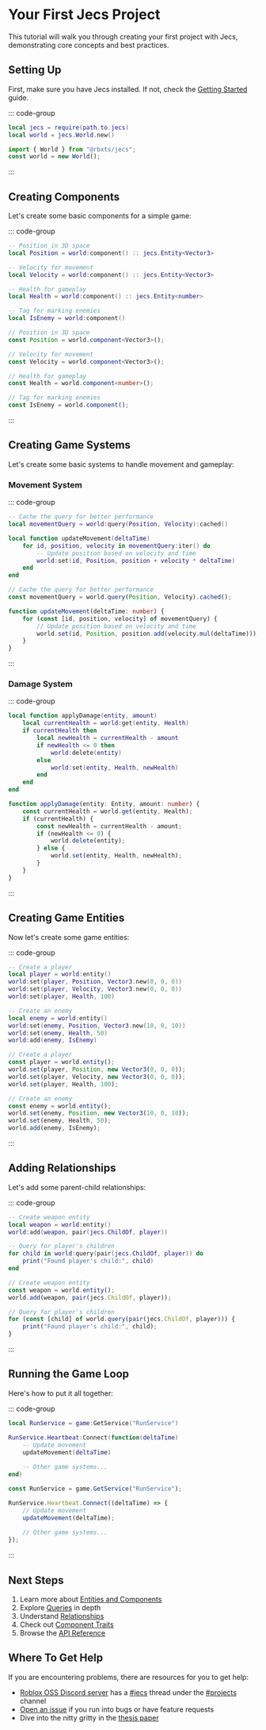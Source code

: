 # Your First Jecs Project

This tutorial will walk you through creating your first project with Jecs, demonstrating core concepts and best practices.

## Setting Up

First, make sure you have Jecs installed. If not, check the [Getting Started](get-started.md) guide.

::: code-group
```lua [luau]
local jecs = require(path.to.jecs)
local world = jecs.World.new()
```
```typescript [typescript]
import { World } from "@rbxts/jecs";
const world = new World();
```
:::

## Creating Components

Let's create some basic components for a simple game:

::: code-group
```lua [luau]
-- Position in 3D space
local Position = world:component() :: jecs.Entity<Vector3>

-- Velocity for movement
local Velocity = world:component() :: jecs.Entity<Vector3>

-- Health for gameplay
local Health = world:component() :: jecs.Entity<number>

-- Tag for marking enemies
local IsEnemy = world:component()
```
```typescript [typescript]
// Position in 3D space
const Position = world.component<Vector3>();

// Velocity for movement
const Velocity = world.component<Vector3>();

// Health for gameplay
const Health = world.component<number>();

// Tag for marking enemies
const IsEnemy = world.component();
```
:::

## Creating Game Systems

Let's create some basic systems to handle movement and gameplay:

### Movement System
::: code-group
```lua [luau]
-- Cache the query for better performance
local movementQuery = world:query(Position, Velocity):cached()

local function updateMovement(deltaTime)
    for id, position, velocity in movementQuery:iter() do
        -- Update position based on velocity and time
        world:set(id, Position, position + velocity * deltaTime)
    end
end
```
```typescript [typescript]
// Cache the query for better performance
const movementQuery = world.query(Position, Velocity).cached();

function updateMovement(deltaTime: number) {
    for (const [id, position, velocity] of movementQuery) {
        // Update position based on velocity and time
        world.set(id, Position, position.add(velocity.mul(deltaTime)));
    }
}
```
:::

### Damage System
::: code-group
```lua [luau]
local function applyDamage(entity, amount)
    local currentHealth = world:get(entity, Health)
    if currentHealth then
        local newHealth = currentHealth - amount
        if newHealth <= 0 then
            world:delete(entity)
        else
            world:set(entity, Health, newHealth)
        end
    end
end
```
```typescript [typescript]
function applyDamage(entity: Entity, amount: number) {
    const currentHealth = world.get(entity, Health);
    if (currentHealth) {
        const newHealth = currentHealth - amount;
        if (newHealth <= 0) {
            world.delete(entity);
        } else {
            world.set(entity, Health, newHealth);
        }
    }
}
```
:::

## Creating Game Entities

Now let's create some game entities:

::: code-group
```lua [luau]
-- Create a player
local player = world:entity()
world:set(player, Position, Vector3.new(0, 0, 0))
world:set(player, Velocity, Vector3.new(0, 0, 0))
world:set(player, Health, 100)

-- Create an enemy
local enemy = world:entity()
world:set(enemy, Position, Vector3.new(10, 0, 10))
world:set(enemy, Health, 50)
world:add(enemy, IsEnemy)
```
```typescript [typescript]
// Create a player
const player = world.entity();
world.set(player, Position, new Vector3(0, 0, 0));
world.set(player, Velocity, new Vector3(0, 0, 0));
world.set(player, Health, 100);

// Create an enemy
const enemy = world.entity();
world.set(enemy, Position, new Vector3(10, 0, 10));
world.set(enemy, Health, 50);
world.add(enemy, IsEnemy);
```
:::

## Adding Relationships

Let's add some parent-child relationships:

::: code-group
```lua [luau]
-- Create weapon entity
local weapon = world:entity()
world:add(weapon, pair(jecs.ChildOf, player))

-- Query for player's children
for child in world:query(pair(jecs.ChildOf, player)) do
    print("Found player's child:", child)
end
```
```typescript [typescript]
// Create weapon entity
const weapon = world.entity();
world.add(weapon, pair(jecs.ChildOf, player));

// Query for player's children
for (const [child] of world.query(pair(jecs.ChildOf, player))) {
    print("Found player's child:", child);
}
```
:::

## Running the Game Loop

Here's how to put it all together:

::: code-group
```lua [luau]
local RunService = game:GetService("RunService")

RunService.Heartbeat:Connect(function(deltaTime)
    -- Update movement
    updateMovement(deltaTime)
    
    -- Other game systems...
end)
```
```typescript [typescript]
const RunService = game.GetService("RunService");

RunService.Heartbeat.Connect((deltaTime) => {
    // Update movement
    updateMovement(deltaTime);
    
    // Other game systems...
});
```
:::

## Next Steps

1. Learn more about [Entities and Components](../concepts/entities-and-components.md)
2. Explore [Queries](../concepts/queries.md) in depth
3. Understand [Relationships](../concepts/relationships.md)
4. Check out [Component Traits](../concepts/component-traits.md)
5. Browse the [API Reference](../../api/jecs.md)

## Where To Get Help

If you are encountering problems, there are resources for you to get help:
- [Roblox OSS Discord server](https://discord.gg/h2NV8PqhAD) has a [#jecs](https://discord.com/channels/385151591524597761/1248734074940559511) thread under the [#projects](https://discord.com/channels/385151591524597761/1019724676265676930) channel
- [Open an issue](https://github.com/ukendio/jecs/issues) if you run into bugs or have feature requests
- Dive into the nitty gritty in the [thesis paper](https://raw.githubusercontent.com/Ukendio/jecs/main/thesis/drafts/1/paper.pdf)
